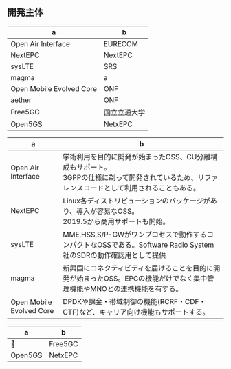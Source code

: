 ## 開発主体

| a   | b   |
| --- | --- | 
| Open Air Interface | EURECOM | 
| NextEPC |  NextEPC | 
| sysLTE  | SRS | 
| magma |  a |  
| Open Mobile Evolved Core | ONF |
| aether | ONF | 
| Free5GC | 国立立通大学 | 
| Open5GS |  NetxEPC |

| a   | b   |
| --- | --- | 
| Open Air Interface | 学術利用を目的に開発が始まったOSS、CU分離構成もサポート。<br/>3GPPの仕様に剃って開発されているため、リファレンスコードとして利用されることもある。 | 
| NextEPC |  Linux各ディストリビューションのパッケージがあり、導入が容易なOSS。<br/>2019.5から商用サポートも開始。 | 
| sysLTE  | MME,HSS,S/P-GWがワンプロセスで動作するコンパクトなOSSである。Software Radio System社のSDRの動作確認用として提供 | 
| magma |  新興国にコネクティビティを届けることを目的に開発が始まったOSS。EPCの機能だけでなく集中管理機能やMNOとの連携機能を有する。 |  
| Open Mobile Evolved Core | DPDKや課金・帯域制御の機能(RCRF・CDF・CTF)など、キャリア向け機能もサポートする。|

| a   | b   |
| --- | --- | 
| Free5GC | 国立立通大学 | 
| Open5GS |  NetxEPC |